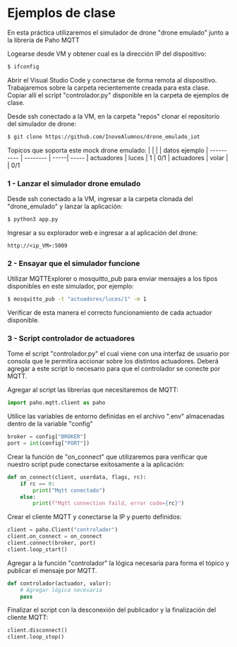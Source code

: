 # Ejemplos de clase

En esta práctica utilizaremos el simulador de drone "drone emulado" junto a la librería de Paho MQTT

Logearse desde VM y obtener cual es la dirección IP del dispositivo:
```sh
$ ifconfig
```

Abrir el Visual Studio Code y conectarse de forma remota al dispositivo. Trabajaremos sobre la carpeta recientemente creada para esta clase. Copiar allí el script "controlador.py" disponible en la carpeta de ejemplos de clase.

Desde ssh conectado a la VM, en la carpeta "repos" clonar el repositorio del simulador de drone:
```sh
$ git clone https://github.com/InoveAlumnos/drone_emulado_iot
```

Topicos que soporta este mock drone emulado:
|             |          |      | datos ejemplo
| ----------  | -------- | -----| -----
|  actuadores | luces    | 1    |  0/1
|  actuadores | volar    |      |  0/1


### 1 - Lanzar el simulador drone emulado
Desde ssh conectado a la VM, ingresar a la carpeta clonada del "drone_emulado" y lanzar la aplicación:
```sh
$ python3 app.py
```

Ingresar a su explorador web e ingresar a al aplicación del drone:
```
http://<ip_VM>:5009
```

### 2 - Ensayar que el simulador funcione
Utilizar MQTTExplorer o mosquitto_pub para enviar mensajes a los tipos disponibles en este simulador, por ejemplo:
```sh
$ mosquitto_pub -t "actuadores/luces/1" -m 1
```

Verificar de esta manera el correcto funcionamiento de cada actuador disponible. 

### 3 - Script controlador de actuadores
Tome el script "controlador.py" el cual viene con una interfaz de usuario por consola que le permitira accionar sobre los distintos actuadores. Deberá agregar a este script lo necesario para que el controlador se conecte por MQTT.

Agregar al script las librerías que necesitaremos de MQTT:
```python
import paho.mqtt.client as paho
```

Utilice las variables de entorno definidas en el archivo ".env" almacenadas dentro de la variable "config"
```python
broker = config["BROKER"]
port = int(config["PORT"])
```

Crear la función de "on_connect" que utilizaremos para verificar que nuestro script pude conectarse exitosamente a la aplicación:
```python
def on_connect(client, userdata, flags, rc):
    if rc == 0:
        print("Mqtt conectado")
    else:
        print(f"Mqtt connection faild, error code={rc}")
```

Crear el cliente MQTT y conectarse la IP y puerto definidos:
```python
client = paho.Client("controlador")
client.on_connect = on_connect
client.connect(broker, port)
client.loop_start()
```

Agregar a la función "controlador" la lógica necesaria para forma el tópico y publicar el mensaje por MQTT.
```python
def controlador(actuador, valor):
    # Agregar lógica necesaria
    pass
```

Finalizar el script con la desconexión del publicador y la finalización del cliente MQTT:
```python
client.disconnect()
client.loop_stop()
```

